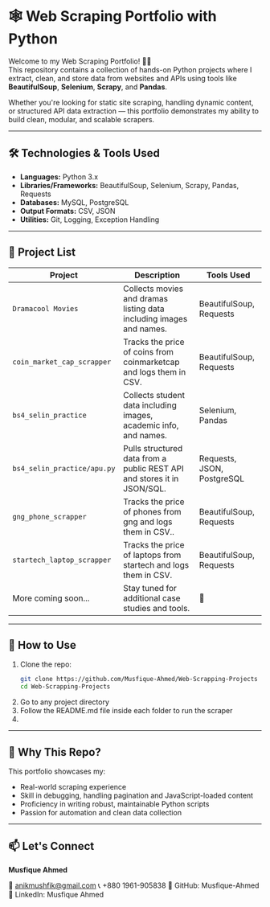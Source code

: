 # 🕸️ Web Scraping Portfolio with Python

Welcome to my Web Scraping Portfolio! 👨‍💻  
This repository contains a collection of hands-on Python projects where I extract, clean, and store data from websites and APIs using tools like **BeautifulSoup**, **Selenium**, **Scrapy**, and **Pandas**.

Whether you're looking for static site scraping, handling dynamic content, or structured API data extraction — this portfolio demonstrates my ability to build clean, modular, and scalable scrapers.

---

## 🛠️ Technologies & Tools Used
- **Languages:** Python 3.x  
- **Libraries/Frameworks:** BeautifulSoup, Selenium, Scrapy, Pandas, Requests  
- **Databases:** MySQL, PostgreSQL  
- **Output Formats:** CSV, JSON  
- **Utilities:** Git, Logging, Exception Handling

---

## 📁 Project List

| Project | Description | Tools Used |
|--------|-------------|-------------|
| `Dramacool Movies` | Collects movies and dramas listing data including images and names. | BeautifulSoup, Requests |
| `coin_market_cap_scrapper` | Tracks the price of coins from coinmarketcap and logs them in CSV. | BeautifulSoup, Requests |
| `bs4_selin_practice` | Collects student data including images, academic info, and names. | Selenium, Pandas |
| `bs4_selin_practice/apu.py` | Pulls structured data from a public REST API and stores it in JSON/SQL. | Requests, JSON, PostgreSQL |
| `gng_phone_scrapper` | Tracks the price of phones from gng and logs them in CSV.. | BeautifulSoup, Requests |
| `startech_laptop_scrapper` | Tracks the price of laptops from startech and logs them in CSV. | BeautifulSoup, Requests |
| More coming soon... | Stay tuned for additional case studies and tools. | 🔄 |

---

## 📌 How to Use
1. Clone the repo:
   ```bash
   git clone https://github.com/Musfique-Ahmed/Web-Scrapping-Projects
   cd Web-Scrapping-Projects
2. Go to any project directory
3. Follow the README.md file inside each folder to run the scraper
4. 
---

## 🧠 Why This Repo?

This portfolio showcases my:
- Real-world scraping experience
- Skill in debugging, handling pagination and JavaScript-loaded content
- Proficiency in writing robust, maintainable Python scripts
- Passion for automation and clean data collection

---

## 📫 Let's Connect
**Musfique Ahmed**


📧 anikmushfik@gmail.com
📞 +880 1961-905838
🔗 GitHub: Musfique-Ahmed
🔗 LinkedIn: Musfique Ahmed
